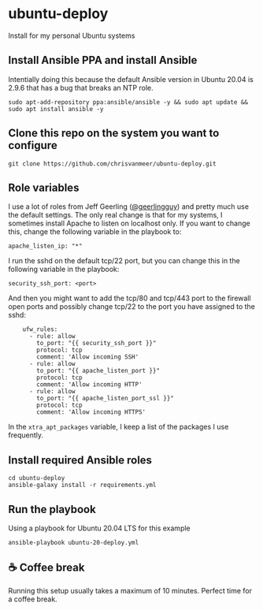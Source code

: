 # ubuntu-deploy

Install for my personal Ubuntu systems

## Install Ansible PPA and install Ansible

Intentially doing this because the default Ansible version in Ubuntu 20.04 is 2.9.6 that has a bug that breaks an NTP role.

```
sudo apt-add-repository ppa:ansible/ansible -y && sudo apt update && sudo apt install ansible -y
```

## Clone this repo on the system you want to configure

```
git clone https://github.com/chrisvanmeer/ubuntu-deploy.git
```

## Role variables

I use a lot of roles from Jeff Geerling ([@geerlingguy](https://github.com/geerlingguy)) and pretty much use the default settings. The only real change is that for my systems, I sometimes install Apache to listen on localhost only. If you want to change this, change the following variable in the playbook to:

```
apache_listen_ip: "*"
```

I run the sshd on the default tcp/22 port, but you can change this in the following variable in the playbook:

```
security_ssh_port: <port>
```

And then you might want to add the tcp/80 and tcp/443 port to the firewall open ports and possibly change tcp/22 to the port you have assigned to the sshd:

```
    ufw_rules:
      - rule: allow
        to_port: "{{ security_ssh_port }}"
        protocol: tcp
        comment: 'Allow incoming SSH'
      - rule: allow
        to_port: "{{ apache_listen_port }}"
        protocol: tcp
        comment: 'Allow incoming HTTP'
      - rule: allow
        to_port: "{{ apache_listen_port_ssl }}"
        protocol: tcp
        comment: 'Allow incoming HTTPS'
```

In the `xtra_apt_packages` variable, I keep a list of the packages I use frequently.

## Install required Ansible roles

```
cd ubuntu-deploy
ansible-galaxy install -r requirements.yml
```

## Run the playbook

Using a playbook for Ubuntu 20.04 LTS for this example

```
ansible-playbook ubuntu-20-deploy.yml
```

## :coffee: Coffee break

Running this setup usually takes a maximum of 10 minutes. Perfect time for a coffee break.
